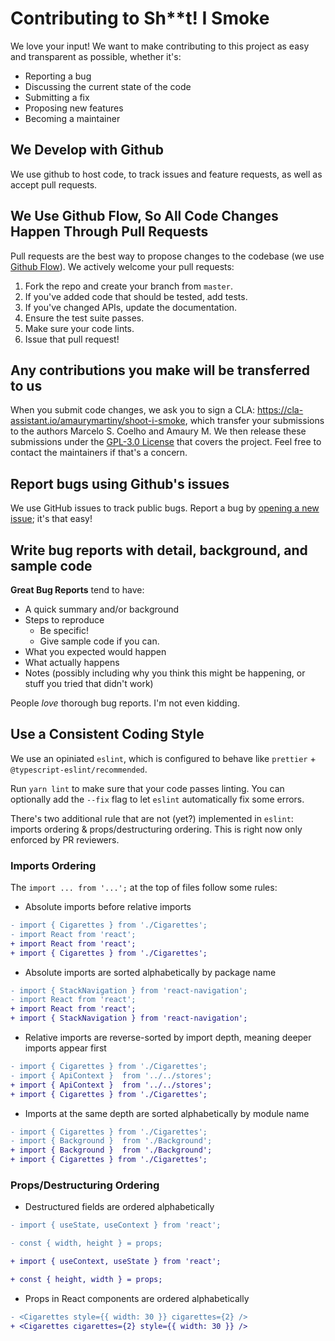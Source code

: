 # Contributing to Sh\*\*t! I Smoke

We love your input! We want to make contributing to this project as easy and transparent as possible, whether it's:

-   Reporting a bug
-   Discussing the current state of the code
-   Submitting a fix
-   Proposing new features
-   Becoming a maintainer

## We Develop with Github

We use github to host code, to track issues and feature requests, as well as accept pull requests.

## We Use Github Flow, So All Code Changes Happen Through Pull Requests

Pull requests are the best way to propose changes to the codebase (we use [Github Flow](https://guides.github.com/introduction/flow/index.html)). We actively welcome your pull requests:

1. Fork the repo and create your branch from `master`.
2. If you've added code that should be tested, add tests.
3. If you've changed APIs, update the documentation.
4. Ensure the test suite passes.
5. Make sure your code lints.
6. Issue that pull request!

## Any contributions you make will be transferred to us

When you submit code changes, we ask you to sign a CLA: https://cla-assistant.io/amaurymartiny/shoot-i-smoke, which transfer your submissions to the authors Marcelo S. Coelho and Amaury M. We then release these submissions under the [GPL-3.0 License](https://choosealicense.com/licenses/gpl-3.0/) that covers the project. Feel free to contact the maintainers if that's a concern.

## Report bugs using Github's issues

We use GitHub issues to track public bugs. Report a bug by [opening a new issue](https://github.com/amaurym/shoot-i-smoke/issues); it's that easy!

## Write bug reports with detail, background, and sample code

**Great Bug Reports** tend to have:

-   A quick summary and/or background
-   Steps to reproduce
    -   Be specific!
    -   Give sample code if you can.
-   What you expected would happen
-   What actually happens
-   Notes (possibly including why you think this might be happening, or stuff you tried that didn't work)

People _love_ thorough bug reports. I'm not even kidding.

## Use a Consistent Coding Style

We use an opiniated `eslint`, which is configured to behave like `prettier` + `@typescript-eslint/recommended`.

Run `yarn lint` to make sure that your code passes linting. You can optionally add the `--fix` flag to let `eslint` automatically fix some errors.

There's two additional rule that are not (yet?) implemented in `eslint`: imports ordering & props/destructuring ordering. This is right now only enforced by PR reviewers.

### Imports Ordering

The `import ... from '...';` at the top of files follow some rules:

-   Absolute imports before relative imports

```diff
- import { Cigarettes } from './Cigarettes';
- import React from 'react';
+ import React from 'react';
+ import { Cigarettes } from './Cigarettes';
```

-   Absolute imports are sorted alphabetically by package name

```diff
- import { StackNavigation } from 'react-navigation';
- import React from 'react';
+ import React from 'react';
+ import { StackNavigation } from 'react-navigation';
```

-   Relative imports are reverse-sorted by import depth, meaning deeper imports appear first

```diff
- import { Cigarettes } from './Cigarettes';
- import { ApiContext }  from '../../stores';
+ import { ApiContext }  from '../../stores';
+ import { Cigarettes } from './Cigarettes';
```

-   Imports at the same depth are sorted alphabetically by module name

```diff
- import { Cigarettes } from './Cigarettes';
- import { Background }  from './Background';
+ import { Background }  from './Background';
+ import { Cigarettes } from './Cigarettes';
```

### Props/Destructuring Ordering

-   Destructured fields are ordered alphabetically

```diff
- import { useState, useContext } from 'react';

- const { width, height } = props;

+ import { useContext, useState } from 'react';

+ const { height, width } = props;
```

-   Props in React components are ordered alphabetically

```diff
- <Cigarettes style={{ width: 30 }} cigarettes={2} />
+ <Cigarettes cigarettes={2} style={{ width: 30 }} />
```
